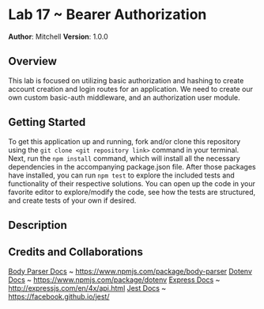 # Lab 17 ~ Bearer Authorization

**Author**: Mitchell
**Version**: 1.0.0

## Overview
This lab is focused on utilizing basic authorization and hashing to create account creation and login routes for an application. We need to create our own custom basic-auth middleware, and an authorization user module.

## Getting Started
To get this application up and running, fork and/or clone this repository using the `git clone <git repository link>` command in your terminal. Next, run the `npm install` command, which will install all the necessary dependencies in the accompanying package.json file. After those packages have installed, you can run `npm test` to explore the included tests and functionality of their respective solutions. You can open up the code in your favorite editor to explore/modify the code, see how the tests are structured, and create tests of your own if desired.

## Description


## Credits and Collaborations
[Body Parser Docs](https://www.npmjs.com/package/body-parser) ~ https://www.npmjs.com/package/body-parser
[Dotenv Docs](https://www.npmjs.com/package/dotenv) ~ https://www.npmjs.com/package/dotenv
[Express Docs](http://expressjs.com/en/4x/api.html) ~ http://expressjs.com/en/4x/api.html
[Jest Docs](https://facebook.github.io/jest/) ~ https://facebook.github.io/jest/

